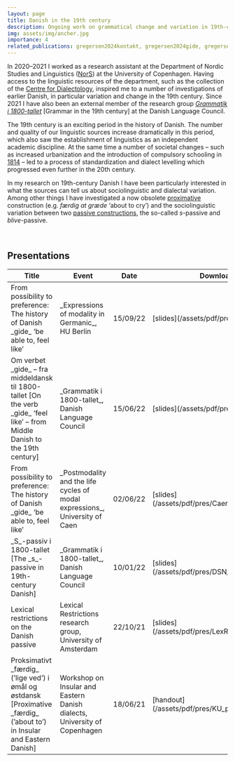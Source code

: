 ```yaml
---
layout: page
title: Danish in the 19th century
description: Ongoing work on grammatical change and variation in 19th-century Danish
img: assets/img/ancher.jpg
importance: 4
related_publications: gregersen2024kontakt, gregersen2024gide, gregersen2023passive, gregersen2021proksimativ, gregersen2020review-ds3
---
```


In 2020–2021 I worked as a research assistant at the Department of Nordic Studies and Linguistics ([NorS](https://nors.ku.dk/)) at the University of Copenhagen. Having access to the linguistic resources of the department, such as the collection of the [Centre for Dialectology](https://nors.ku.dk/english/research/centres-and-groups/dialect/), inspired me to a number of investigations of earlier Danish, in particular variation and change in the 19th century. Since 2021 I have also been an external member of the research group _[Grammatik i 1800-tallet](https://dsn.dk/sprogets-udvikling/grammatik-i-1800-tallet/)_ [Grammar in the 19th century] at the Danish Language Council.

The 19th century is an exciting period in the history of Danish. The number and quality of our linguistic sources increase dramatically in this period, which also saw the establishment of linguistics as an independent academic discipline. At the same time a number of societal changes – such as increased urbanization and the introduction of compulsory schooling in [1814](https://danmarkshistorien.dk/vis/materiale/skole-og-undervisning-1814-2014) – led to a process of standardization and dialect levelling which progressed even further in the 20th century.

In my research on 19th-century Danish I have been particularly interested in what the sources can tell us about sociolinguistic and dialectal variation. Among other things I have investigated a now obsolete [proximative](/assets/pdf/DT_proksimativ.pdf) construction (e.g. _færdig at græde_ ‘about to cry’) and the sociolinguistic variation between two [passive constructions](https://doi.org/10.1515/opli-2022-0196), the so-called _s_-passive and _blive_-passive.

<br>
<h2>Presentations</h2>
<table>
<colgroup>
<col width="50%" />
<col width="30%" />
<col width="10%" />
<col width="10%" />
</colgroup>
<thead>
<tr class="header">
<th>Title</th>
<th>Event</th>
<th>Date</th>
<th>Downloads</th>
</tr>
</thead>
<tbody>
<tr>
<td markdown="span">From possibility to preference: The history of Danish _gide_ ‘be able to, feel like’</td>
<td markdown="span">_Expressions of modality in Germanic_, HU Berlin</td>
<td markdown="span">15/09/22</td>
<td markdown="span">[slides](/assets/pdf/pres/HU_gide.pdf)</td>
</tr>
<tr>
<td markdown="span">Om verbet _gide_ – fra middeldansk til 1800-tallet [On the verb _gide_ ‘feel like’ – from Middle Danish to the 19th century]</td>
<td markdown="span">_Grammatik i 1800-tallet_, Danish Language Council</td>
<td markdown="span">15/06/22</td>
<td markdown="span">[slides](/assets/pdf/pres/DSN_gide.pdf)</td>
</tr>
<tr>
<td markdown="span">From possibility to preference: The history of Danish _gide_ ‘be able to, feel like’</td>
<td markdown="span">_Postmodality and the life cycles of modal expressions_, University of Caen</td>
<td markdown="span">02/06/22</td>
<td markdown="span">[slides](/assets/pdf/pres/Caen_gide.pdf)</td>
</tr>
<tr>
<td markdown="span">_S_-passiv i 1800-tallet [The _s_-passive in 19th-century Danish]</td>
<td markdown="span">_Grammatik i 1800-tallet_, Danish Language Council</td>
<td markdown="span">10/01/22</td>
<td markdown="span">[slides](/assets/pdf/pres/DSN_passiv.pdf)</td>
</tr>
<tr>
<td markdown="span">Lexical restrictions on the Danish passive</td>
<td markdown="span">Lexical Restrictions research group, University of Amsterdam</td>
<td markdown="span">22/10/21</td>
<td markdown="span">[slides](/assets/pdf/pres/LexRestr_passive.pdf)</td>
</tr>
<tr>
<td markdown="span">Proksimativt _færdig_ (’lige ved’) i ømål og østdansk [Proximative _færdig_ (’about to’) in Insular and Eastern Danish]</td>
<td markdown="span">Workshop on Insular and Eastern Danish dialects, University of Copenhagen</td>
<td markdown="span">18/06/21</td>
<td markdown="span">[handout](/assets/pdf/pres/KU_proksimativ.pdf)</td>
</tr>
</tbody>
</table>
<br>
